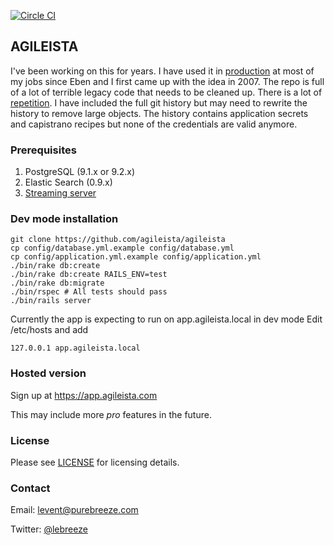 [![Circle CI](https://circleci.com/gh/agileista/agileista.svg?style=svg)](https://circleci.com/gh/agileista/agileista)

## AGILEISTA

I've been working on this for years. I have used it in [production](https://app.agileista.com) at most of my jobs since Eben and I first came up with the idea in 2007.
The repo is full of a lot of terrible legacy code that needs to be cleaned up.
There is a lot of [repetition](http://en.wikipedia.org/wiki/Don't_repeat_yourself).
I have included the full git history but may need to rewrite the history to remove large objects.
The history contains application secrets and capistrano recipes but none of the credentials are valid anymore.

### Prerequisites

1. PostgreSQL (9.1.x or 9.2.x)
2. Elastic Search (0.9.x)
3. [Streaming server](https://github.com/agileista/pubsub-server)

### Dev mode installation

```
git clone https://github.com/agileista/agileista
cp config/database.yml.example config/database.yml
cp config/application.yml.example config/application.yml
./bin/rake db:create
./bin/rake db:create RAILS_ENV=test
./bin/rake db:migrate
./bin/rspec # All tests should pass
./bin/rails server
```

Currently the app is expecting to run on app.agileista.local in dev mode
Edit /etc/hosts and add

```
127.0.0.1 app.agileista.local
```

### Hosted version

Sign up at https://app.agileista.com

This may include more *pro* features in the future.

### License

Please see [LICENSE](https://github.com/agileista/agileista/blob/master/LICENSE) for licensing details.

### Contact

Email: [levent@purebreeze.com](mailto:levent@purebreeze.com)

Twitter: [@lebreeze](http://twitter.com/lebreeze)
